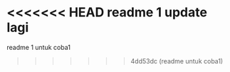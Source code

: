 <<<<<<< HEAD
readme 1 update lagi
=======
readme 1 untuk coba1
>>>>>>> 4dd53dc (readme untuk coba1)
